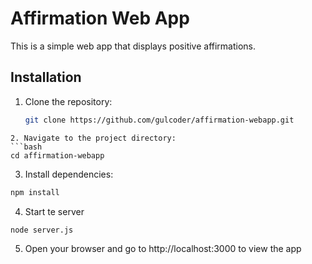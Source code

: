 # Affirmation Web App

This is a simple web app that displays positive affirmations.

## Installation

1. Clone the repository:
   ```bash
   git clone https://github.com/gulcoder/affirmation-webapp.git
```
2. Navigate to the project directory:
```bash
cd affirmation-webapp
```

3. Install dependencies:
```bash
npm install
```

4. Start te server
```bash
node server.js
```

5. Open your browser and go to http://localhost:3000 to view the app
